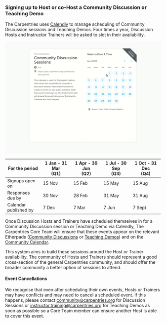 

### Signing up to Host or co-Host a Community Discussion or Teaching Demo

The Carpentries uses [Calendly](https://calendly.com/thecarpentries) to manage scheduling of Community Discussion sessions and Teaching Demos. Four times a year, Discussion Hosts and Instructor Trainers will be asked to slot in their availability. 

![Calendly Demo](./images/calendly.gif)


For the period           |1 Jan - 31 Mar<br>(Q1) |1 Apr - 30 Jun<br>(Q2) |1 Jul - 30 Sep<br>(Q3) |1 Oct - 31 Dec<br>(Q4)|
-------------------------|--------------------|---------------------|---------------------|--------------------|
Signups open on          |15 Nov              |15 Feb               |15 May               |15 Aug              |
Responses<br>due by      |30 Nov              |28 Feb               |31 May               |31 Aug               |
Calendar<br>published by |7 Dec               |7 Mar                |7 Jun                |7 Sept               |

Once Discussion Hosts and Trainers have scheduled themselves in for a Community Discussion session or Teaching Demo via Calendly, The Carpentries Core Team will ensure that these events appear on the relevant Etherpads ([Community Discussions](https://pad.carpentries.org/community-discussions) or [Teaching Demos](https://pad.carpentries.org/teaching-demos)) and on the [Community Calendar](https://carpentries.org/community/#community-events).  

This system aims to build these sessions around the Host or Trainer availability.  The community of Hosts and Trainers should represent a good cross-section of the general Carpentries community, and should offer the broader community a better option of sessions to attend.   

#### Event Cancellations

We recognise that even after scheduling their own events, Hosts or Trainers may have conflicts and may need to cancel a scheduled event. If this happens, please contact community@carpentries.org for Discussion Sessions or instructor.training@carpentries.org for Teaching Demos as soon as possible so a Core Team member can ensure another Host is able to cover this event.